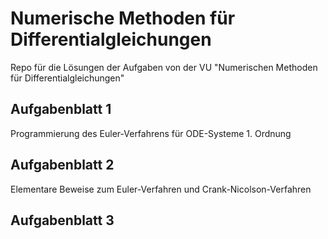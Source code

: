 # Numerische Methoden für Differentialgleichungen
Repo für die Lösungen der Aufgaben von der VU "Numerischen Methoden für Differentialgleichungen"

## Aufgabenblatt 1
Programmierung des Euler-Verfahrens für ODE-Systeme 1. Ordnung

## Aufgabenblatt 2
Elementare Beweise zum Euler-Verfahren und Crank-Nicolson-Verfahren


## Aufgabenblatt 3
